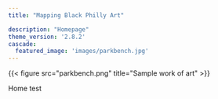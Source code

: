```yaml
---
title: "Mapping Black Philly Art"

description: "Homepage"
theme_version: '2.8.2'
cascade:
  featured_image: 'images/parkbench.jpg'
---
```

{{< figure src="parkbench.png" title="Sample work of art" >}}

Home test